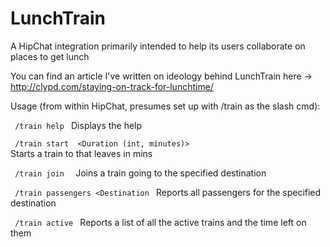 LunchTrain
======================

A HipChat integration primarily intended to help its users collaborate on places to get lunch

You can find an article I've written on ideology behind LunchTrain here -> http://clypd.com/staying-on-track-for-lunchtime/

Usage (from within HipChat, presumes set up with /train as the slash cmd):

<code> /train help </code> Displays the help 

<code> /train start <Destination> <Duration (int, minutes)> </code> Starts a train to <Destination> that leaves in <Duration> mins

<code> /train join <Destination> </code> Joins a train going to the specified destination

<code> /train passengers <Destination </code> Reports all passengers for the specified destination

<code> /train active </code> Reports a list of all the active trains and the time left on them
